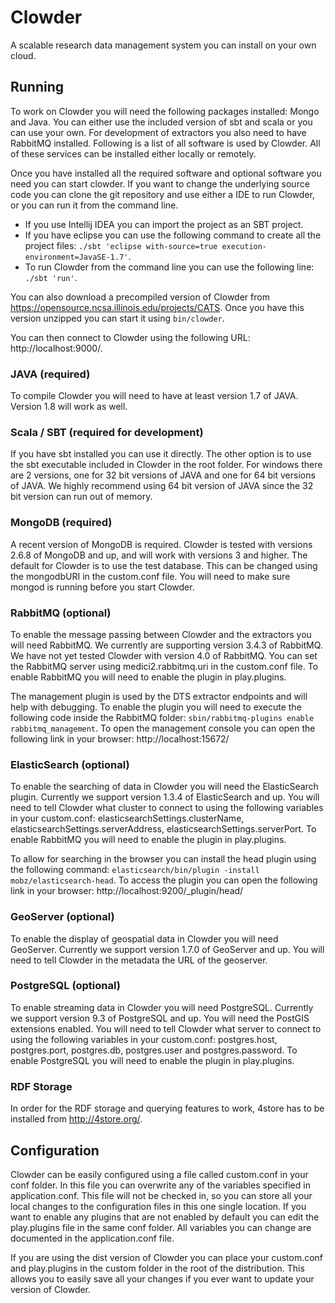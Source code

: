 # Clowder

A scalable research data management system you can install on your own cloud.

## Running

To work on Clowder you will need the following packages installed: Mongo and Java. You can either use the included
version of sbt and scala or you can use your own. For development of extractors you also need to have RabbitMQ
installed. Following is a list of all software is used by Clowder. All of these services can be installed either
locally or remotely.

Once you have installed all the required software and optional software you need you can start clowder. If you want
to change the underlying source code you can clone the git repository and use either a IDE to run Clowder, or you can
run it from the command line.

- If you use Intellij IDEA you can import the project as an SBT project.
- If you have eclipse  you can use the following command to create all the project files:
  `./sbt 'eclipse with-source=true execution-environment=JavaSE-1.7'`.
- To run Clowder from the command line you can use the following line: `./sbt 'run'`.
 
You can also download a precompiled version of Clowder from https://opensource.ncsa.illinois.edu/projects/CATS. Once
you have this version unzipped you can start it using `bin/clowder`.

You can then connect to Clowder using the following URL: http://localhost:9000/.
  
### JAVA (required)

To compile Clowder you will need to have at least version 1.7 of JAVA. Version 1.8 will work as well.

### Scala / SBT (required for development)

If you have sbt installed you can use it directly. The other option is to use the sbt executable included in Clowder
in the root folder. For windows there are 2 versions, one for 32 bit versions of JAVA and one for 64 bit versions of
JAVA. We highly recommend using 64 bit version of JAVA since the 32 bit version can run out of memory.

### MongoDB (required)

A recent version of MongoDB is required. Clowder is tested with versions 2.6.8 of MongoDB and up, and will work with
versions 3 and higher. The default for Clowder is to use the test database. This can be changed using the mongodbURI
in the custom.conf file. You will need to make sure mongod is running before you start Clowder.

### RabbitMQ (optional)

To enable the message passing between Clowder and the extractors you will need RabbitMQ. We currently are supporting
version 3.4.3 of RabbitMQ. We have not yet tested Clowder with version 4.0 of RabbitMQ. You can set the RabbitMQ
server using medici2.rabbitmq.uri in the custom.conf file. To enable RabbitMQ you will need to enable the plugin in
play.plugins.

The management plugin is used by the DTS extractor endpoints and will help with debugging. To enable the plugin you
will need to execute the following code inside the RabbitMQ folder: `sbin/rabbitmq-plugins enable rabbitmq_management`.
To open the management console you can open the following link in your browser: http://localhost:15672/

### ElasticSearch (optional)

To enable the searching of data in Clowder you will need the ElasticSearch plugin. Currently we support version 1.3.4
of ElasticSearch and up. You will need to tell Clowder what cluster to connect to using the following variables in
your custom.conf: elasticsearchSettings.clusterName, elasticsearchSettings.serverAddress,
elasticsearchSettings.serverPort. To enable RabbitMQ you will need to enable the plugin in play.plugins.

To allow for searching in the browser you can install the head plugin using the following command:
`elasticsearch/bin/plugin -install mobz/elasticsearch-head`. To access the plugin you can open the following link in
your browser: http://localhost:9200/_plugin/head/

### GeoServer (optional)

To enable the display of geospatial data in Clowder you will need GeoServer. Currently we support version 1.7.0
of GeoServer and up. You will need to tell Clowder in the metadata the URL of the geoserver.

### PostgreSQL (optional)

To enable streaming data in Clowder you will need PostgreSQL. Currently we support version 9.3 of PostgreSQL and up.
You will need the PostGIS extensions enabled. You will need to tell Clowder what server to connect to using the
following variables in your custom.conf: postgres.host, postgres.port, postgres.db, postgres.user and postgres.password.
To enable PostgreSQL you will need to enable the plugin in play.plugins.

### RDF Storage

In order for the RDF storage and querying features to work, 4store has to be installed from http://4store.org/.

## Configuration

Clowder can be easily configured using a file called custom.conf in your conf folder. In this file you can overwrite
any of the variables specified in application.conf. This file will not be checked in, so you can store all your local
changes to the configuration files in this one single location. If you want to enable any plugins that are not
enabled by default you can edit the play.plugins file in the same conf folder. All variables you can change are
documented in the application.conf file.

If you are using the dist version of Clowder you can place your custom.conf and play.plugins in the custom folder in
the root of the distribution. This allows you to easily save all your changes if you ever want to update your version
of Clowder.

